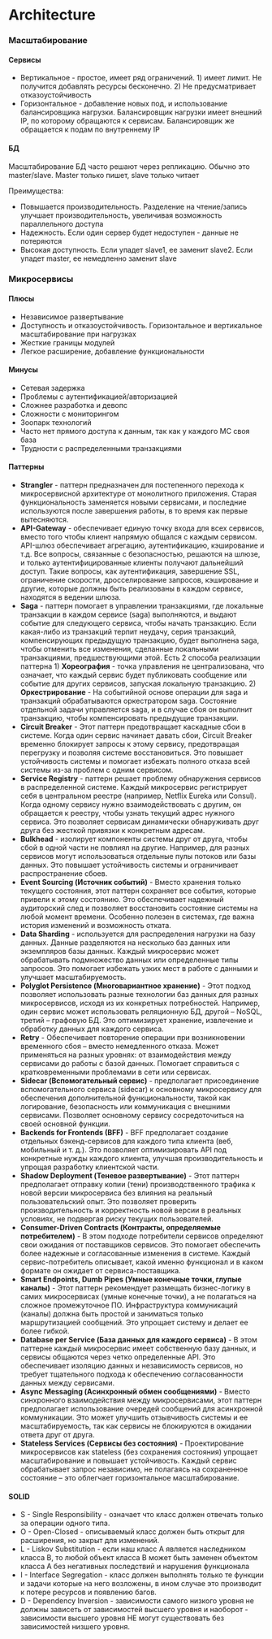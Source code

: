 # Architecture


### Масштабирование
#### Сервисы
- Вертикальное - простое, имеет ряд ограничений. 1) имеет лимит. Не получится добавлять ресурсы бесконечно. 2) Не предусматривает отказоустойчивость
- Горизонтальное - добавление новых под, и использование балансировщика нагрузки. Балансировщик нагрузки имеет внешний IP, по которому обращаются к сервисам. Балансировщик же обращается к подам по внутреннему IP

#### БД
Масштабирование БД часто решают через репликацию. Обычно это master/slave. Master только пишет, slave только читает

Преимущества: 
- Повышается производительность. Разделение на чтение/запись улучшает производительность, увеличивая возможность параллельного доступа
- Надежность. Если один сервер будет недоступен - данные не потеряются
- Высокая доступность. Если упадет slave1, ее заменит slave2. Если упадет master, ее немедленно заменит slave


### Микросервисы
#### Плюсы
- Независимое развертывание
- Доступность и отказоустойчивость. Горизонтальное и вертикальное масштабирование при нагрузках
- Жесткие границы модулей 
- Легкое расширение, добавление функциональности

#### Минусы
- Сетевая задержка
- Проблемы с аутентификацией/авторизацией
- Сложнее разработка и девопс
- Сложности с мониторингом
- Зоопарк технологий
- Часто нет прямого доступа к данным, так как у каждого МС своя база
- Трудности с распределенными транзакциями

#### Паттерны
- **Strangler** - паттерн предназначен для постепенного перехода к микросервисной архитектуре от монолитного приложения. Старая функциональность заменяется новыми сервисами, и последние используются после завершения работы, в то время как первые вытесняются.
- **API-Gateway** - обеспечивает единую точку входа для всех сервисов, вместо того чтобы клиент напрямую общался с каждым сервисом. API-шлюз обеспечивает агрегацию, аутентификацию, кэширование и т.д. Все вопросы, связанные с безопасностью, решаются на шлюзе, и только аутентифицированные клиенты получают дальнейший доступ. Такие вопросы, как аутентификация, завершение SSL, ограничение скорости, дросселирование запросов, кэширование и другие, которые должны быть реализованы в каждом сервисе, находятся в ведении шлюза.
- **Saga** - паттерн помогает в управлении транзакциями, где локальные транзакции в каждом сервисе (saga) выполняются, и выдают событие для следующего сервиса, чтобы начать транзакцию. Если какая-либо из транзакций терпит неудачу, серия транзакций, компенсирующих предыдущую транзакцию, будет выполнена saga, чтобы отменить все изменения, сделанные локальными транзакциями, предшествующими этой. Есть 2 способа реализации паттерна 1) **Хореография** - точка управления не централизована, что означает, что каждый сервис будет публиковать сообщение или событие для других сервисов, запуская локальную транзакцию. 2) **Оркестрирование** - На событийной основе операции для saga и транзакций обрабатываются оркестратором saga. Состояние отдельной задачи управляется saga, и в случае сбоя он выполнит транзакцию, чтобы компенсировать предыдущие транзакции.
- **Circuit Breaker** - Этот паттерн предотвращает каскадные сбои в системе. Когда один сервис начинает давать сбои, Circuit Breaker временно блокирует запросы к этому сервису, предотвращая перегрузку и позволяя системе восстановиться. Это повышает устойчивость системы и помогает избежать полного отказа всей системы из-за проблем с одним сервисом.
- **Service Registry** - паттерн решает проблему обнаружения сервисов в распределенной системе. Каждый микросервис регистрирует себя в центральном реестре (например, Netflix Eureka или Consul). Когда одному сервису нужно взаимодействовать с другим, он обращается к реестру, чтобы узнать текущий адрес нужного сервиса. Это позволяет сервисам динамически обнаруживать друг друга без жесткой привязки к конкретным адресам.
- **Bulkhead** - изолирует компоненты системы друг от друга, чтобы сбой в одной части не повлиял на другие. Например, для разных сервисов могут использоваться отдельные пулы потоков или базы данных. Это повышает устойчивость системы и ограничивает распространение сбоев.
- **Event Sourcing (Источник событий)** - Вместо хранения только текущего состояния, этот паттерн сохраняет все события, которые привели к этому состоянию. Это обеспечивает надежный аудиторский след и позволяет восстановить состояние системы на любой момент времени. Особенно полезен в системах, где важна история изменений и возможность отката.
- **Data Sharding** - используется для распределения нагрузки на базу данных. Данные разделяются на несколько баз данных или экземпляров базы данных. Каждый микросервис может обрабатывать подмножество данных или определенные типы запросов. Это помогает избежать узких мест в работе с данными и улучшает масштабируемость.
- **Polyglot Persistence (Многовариантное хранение)** - Этот подход позволяет использовать разные технологии баз данных для разных микросервисов, исходя из их конкретных потребностей. Например, один сервис может использовать реляционную БД, другой – NoSQL, третий – графовую БД. Это оптимизирует хранение, извлечение и обработку данных для каждого сервиса.
- **Retry** - Обеспечивает повторение операции при возникновении временного сбоя – вместо немедленного отказа. Может применяться на разных уровнях: от взаимодействия между сервисами до работы с базой данных. Помогает справиться с кратковременными проблемами в сети или сервисах.
- **Sidecar (Вспомогательный сервис)** - предполагает присоединение вспомогательного сервиса (sidecar) к основному микросервису для обеспечения дополнительной функциональности, такой как логирование, безопасность или коммуникация с внешними сервисами. Позволяет основному сервису сосредоточиться на своей основной функции.
- **Backends for Frontends (BFF)** - BFF предполагает создание отдельных бэкенд-сервисов для каждого типа клиента (веб, мобильный и т. д.). Это позволяет оптимизировать API под конкретные нужды каждого клиента, улучшая производительность и упрощая разработку клиентской части.
- **Shadow Deployment (Теневое развертывание)** - Этот паттерн предполагает отправку копии (тени) производственного трафика к новой версии микросервиса без влияния на реальный пользовательский опыт. Это позволяет проверить производительность и корректность новой версии в реальных условиях, не подвергая риску текущих пользователей.
- **Consumer-Driven Contracts (Контракты, определяемые потребителем)** - В этом подходе потребители сервисов определяют свои ожидания от поставщиков сервисов. Это помогает обеспечить более надежные и согласованные изменения в системе. Каждый сервис-потребитель описывает, какой именно функционал и в каком формате он ожидает от сервиса-поставщика.
- **Smart Endpoints, Dumb Pipes (Умные конечные точки, глупые каналы)** - Этот паттерн рекомендует размещать бизнес-логику в самих микросервисах (умные конечные точки), а не полагаться на сложное промежуточное ПО. Инфраструктура коммуникаций (каналы) должна быть простой и заниматься только маршрутизацией сообщений. Это упрощает систему и делает ее более гибкой.
- **Database per Service (База данных для каждого сервиса)** - В этом паттерне каждый микросервис имеет собственную базу данных, и сервисы общаются через четко определенные API. Это обеспечивает изоляцию данных и независимость сервисов, но требует тщательного подхода к обеспечению согласованности данных между сервисами.
- **Async Messaging (Асинхронный обмен сообщениями)** - Вместо синхронного взаимодействия между микросервисами, этот паттерн предполагает использование очередей сообщений для асинхронной коммуникации. Это может улучшить отзывчивость системы и ее масштабируемость, так как сервисы не блокируются в ожидании ответа друг от друга.
- **Stateless Services (Сервисы без состояния)** - Проектирование микросервисов как stateless (без сохранения состояния) упрощает масштабирование и повышает устойчивость. Каждый сервис обрабатывает запрос независимо, не полагаясь на сохраненное состояние – это облегчает горизонтальное масштабирование.

#### SOLID 
- S - Single Responsibility - означает что класс должен отвечать только за операции одного типа.
- O - Open-Closed - описываемый класс должен быть открыт для расширения, но закрыт для изменений.
- L - Liskov Substitution - если наш класс А является наследником класса В, то любой объект класса В может быть заменен объектом класса А без негативных последствий и нарушения функционала
- I - Interface Segregation - класс должен выполнять только те функции и задачи которые на него возложены, в ином случае это производит к потере ресурсов и появлению багов.
- D - Dependency Inversion - зависимости самого низкого уровня не должны зависеть от зависимостей высшего уровня и наоборот - зависимости высшего уровня НЕ могут существовать без зависимостей низшего уровня.
